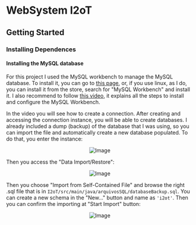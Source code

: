 # WebSystem I2oT

## Getting Started

### Installing Dependences

#### Installing the MySQL database

For this project I used the MySQL workbench to manage the MySQL database. To install it, you can go to [this page](https://www.mysql.com/products/workbench/), or, if you use linux, as I do, you can install it from the store, search for "MySQL Workbench" and install it. I also recommend to follow [this video](https://www.youtube.com/watch?v=YNhhf_N_qZU&list=PL_GwGUsBlNyfI0W3ggfffhBdJUqB4981Z&index=5&ab_channel=S%C3%A9rgioRobertoDelfino), it explains all the steps to install and configure the MySQL Workbench.

In the video you will see how to create a connection. After creating and accessing the connection instance, you will be able to create databases. I already included a dump (backup) of the database that I was using, so you can import the file and automatically create a new database populated. To do that, you enter the instance:

<div align="center">
    <img src="https://i.imgur.com/3WGlFqj.png" alt="Image"/>
</div>

Then you access the "Data Import/Restore":

<div align="center">
    <img src="https://i.imgur.com/B9lBE1K.png" alt="Image"/>
</div>

Then you choose "Import from Self-Contained File" and browse the right .sql file that is in `I2oT/src/main/java/arquivosSQL/databaseBackup.sql`. You can create a new schema in the "New..." button and name as `'i2ot'`. Then you can confirm the importing at "Start Import" button:

<div align="center">
    <img src="https://i.imgur.com/TzQbpnR.png" alt="Image"/>
</div>
